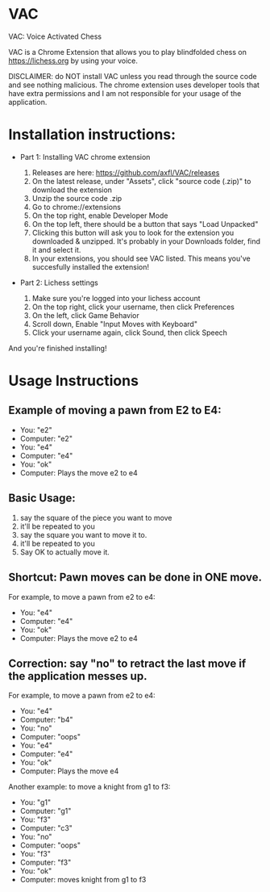 # VAC
VAC: Voice Activated Chess

VAC is a Chrome Extension that allows you to play blindfolded chess on https://lichess.org by using your voice.

DISCLAIMER: do NOT install VAC unless you read through the source code and see nothing malicious. The chrome extension uses developer tools that have extra permissions and I am not responsible for your usage of the application.

# Installation instructions: 
- Part 1: Installing VAC chrome extension

  1) Releases are here: https://github.com/axfl/VAC/releases
  2) On the latest release, under "Assets", click "source code (.zip)" to download the extension
  3) Unzip the source code .zip 
  4) Go to chrome://extensions
  5) On the top right, enable Developer Mode
  6) On the top left, there should be a button that says "Load Unpacked"
  7) Clicking this button will ask you to look for the extension you downloaded & unzipped. It's probably in your Downloads folder, find it and select it.
  8) In your extensions, you should see VAC listed. This means you've succesfully installed the extension! 
  
- Part 2: Lichess settings
  
  1) Make sure you're logged into your lichess account
  2) On the top right, click your username, then click Preferences 
  3) On the left, click Game Behavior
  4) Scroll down, Enable "Input Moves with Keyboard"
  5) Click your username again, click Sound, then click Speech

And you're finished installing!

# Usage Instructions
## Example of moving a pawn from E2 to E4:
- You:        "e2"
- Computer:   "e2"
- You:        "e4"
- Computer:   "e4"
- You:        "ok"
- Computer:  Plays the move e2 to e4

## Basic Usage:
  1) say the square of the piece you want to move
  2) it'll be repeated to you
  3) say the square you want to move it to. 
  4) it'll be repeated to you
  5) Say OK to actually move it.
  
## Shortcut: Pawn moves can be done in ONE move.

For example, to move a pawn from e2 to e4:
- You: "e4"
- Computer: "e4"
- You: "ok"
- Computer: Plays the move e2 to e4

## Correction: say "no" to retract the last move if the application messes up.

For example, to move a pawn from e2 to e4:
- You: "e4"
- Computer: "b4"
- You: "no"
- Computer: "oops"
- You: "e4"
- Computer: "e4"
- You: "ok"
- Computer: Plays the move e4

Another example: to move a knight from g1 to f3:
- You: "g1"
- Computer: "g1"
- You: "f3"
- Computer: "c3"
- You: "no"
- Computer: "oops"
- You: "f3"
- Computer: "f3"
- You: "ok"
- Computer: moves knight from g1 to f3




  




